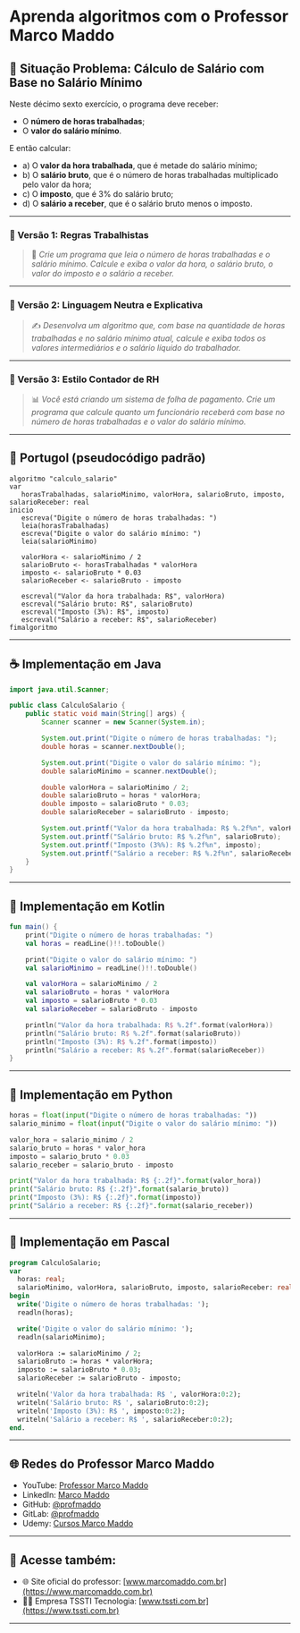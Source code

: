 # Aprenda algoritmos com o Professor Marco Maddo

## 🧠 Situação Problema: Cálculo de Salário com Base no Salário Mínimo

Neste décimo sexto exercício, o programa deve receber:

- O **número de horas trabalhadas**;
- O **valor do salário mínimo**.

E então calcular:

- a) O **valor da hora trabalhada**, que é metade do salário mínimo;
- b) O **salário bruto**, que é o número de horas trabalhadas multiplicado pelo valor da hora;
- c) O **imposto**, que é 3% do salário bruto;
- d) O **salário a receber**, que é o salário bruto menos o imposto.

---

### 💼 Versão 1: Regras Trabalhistas
> 🧾 *Crie um programa que leia o número de horas trabalhadas e o salário mínimo. Calcule e exiba o valor da hora, o salário bruto, o valor do imposto e o salário a receber.*

---

### 📑 Versão 2: Linguagem Neutra e Explicativa
> ✍️ *Desenvolva um algoritmo que, com base na quantidade de horas trabalhadas e no salário mínimo atual, calcule e exiba todos os valores intermediários e o salário líquido do trabalhador.*

---

### 🧮 Versão 3: Estilo Contador de RH
> 📊 *Você está criando um sistema de folha de pagamento. Crie um programa que calcule quanto um funcionário receberá com base no número de horas trabalhadas e o valor do salário mínimo.*

---

## 💬 Portugol (pseudocódigo padrão)

```portugol
algoritmo "calculo_salario"
var
   horasTrabalhadas, salarioMinimo, valorHora, salarioBruto, imposto, salarioReceber: real
inicio
   escreva("Digite o número de horas trabalhadas: ")
   leia(horasTrabalhadas)
   escreva("Digite o valor do salário mínimo: ")
   leia(salarioMinimo)

   valorHora <- salarioMinimo / 2
   salarioBruto <- horasTrabalhadas * valorHora
   imposto <- salarioBruto * 0.03
   salarioReceber <- salarioBruto - imposto

   escreval("Valor da hora trabalhada: R$", valorHora)
   escreval("Salário bruto: R$", salarioBruto)
   escreval("Imposto (3%): R$", imposto)
   escreval("Salário a receber: R$", salarioReceber)
fimalgoritmo
```

---

## ☕ Implementação em Java

```java
import java.util.Scanner;

public class CalculoSalario {
    public static void main(String[] args) {
        Scanner scanner = new Scanner(System.in);

        System.out.print("Digite o número de horas trabalhadas: ");
        double horas = scanner.nextDouble();

        System.out.print("Digite o valor do salário mínimo: ");
        double salarioMinimo = scanner.nextDouble();

        double valorHora = salarioMinimo / 2;
        double salarioBruto = horas * valorHora;
        double imposto = salarioBruto * 0.03;
        double salarioReceber = salarioBruto - imposto;

        System.out.printf("Valor da hora trabalhada: R$ %.2f%n", valorHora);
        System.out.printf("Salário bruto: R$ %.2f%n", salarioBruto);
        System.out.printf("Imposto (3%%): R$ %.2f%n", imposto);
        System.out.printf("Salário a receber: R$ %.2f%n", salarioReceber);
    }
}
```

---

## 💙 Implementação em Kotlin

```kotlin
fun main() {
    print("Digite o número de horas trabalhadas: ")
    val horas = readLine()!!.toDouble()

    print("Digite o valor do salário mínimo: ")
    val salarioMinimo = readLine()!!.toDouble()

    val valorHora = salarioMinimo / 2
    val salarioBruto = horas * valorHora
    val imposto = salarioBruto * 0.03
    val salarioReceber = salarioBruto - imposto

    println("Valor da hora trabalhada: R$ %.2f".format(valorHora))
    println("Salário bruto: R$ %.2f".format(salarioBruto))
    println("Imposto (3%): R$ %.2f".format(imposto))
    println("Salário a receber: R$ %.2f".format(salarioReceber))
}
```

---

## 🐍 Implementação em Python

```python
horas = float(input("Digite o número de horas trabalhadas: "))
salario_minimo = float(input("Digite o valor do salário mínimo: "))

valor_hora = salario_minimo / 2
salario_bruto = horas * valor_hora
imposto = salario_bruto * 0.03
salario_receber = salario_bruto - imposto

print("Valor da hora trabalhada: R$ {:.2f}".format(valor_hora))
print("Salário bruto: R$ {:.2f}".format(salario_bruto))
print("Imposto (3%): R$ {:.2f}".format(imposto))
print("Salário a receber: R$ {:.2f}".format(salario_receber))
```

---

## 🧙 Implementação em Pascal

```pascal
program CalculoSalario;
var
  horas: real;
  salarioMinimo, valorHora, salarioBruto, imposto, salarioReceber: real;
begin
  write('Digite o número de horas trabalhadas: ');
  readln(horas);

  write('Digite o valor do salário mínimo: ');
  readln(salarioMinimo);

  valorHora := salarioMinimo / 2;
  salarioBruto := horas * valorHora;
  imposto := salarioBruto * 0.03;
  salarioReceber := salarioBruto - imposto;

  writeln('Valor da hora trabalhada: R$ ', valorHora:0:2);
  writeln('Salário bruto: R$ ', salarioBruto:0:2);
  writeln('Imposto (3%): R$ ', imposto:0:2);
  writeln('Salário a receber: R$ ', salarioReceber:0:2);
end.
```

---

## 🌐 Redes do Professor Marco Maddo

- YouTube: [Professor Marco Maddo](https://www.youtube.com/@ProfessorMarcoMaddo)
- LinkedIn: [Marco Maddo](https://www.linkedin.com/in/marcomaddo/)
- GitHub: [@profmaddo](https://github.com/profmaddo)
- GitLab: [@profmaddo](https://gitlab.com/profmaddo)
- Udemy: [Cursos Marco Maddo](https://www.udemy.com/user/marcomaddo/)

---

## 🚀 Acesse também:

- 🌐 Site oficial do professor: [www.marcomaddo.com.br](https://www.marcomaddo.com.br)
- 🧑‍💼 Empresa TSSTI Tecnologia: [www.tssti.com.br](https://www.tssti.com.br)

---
